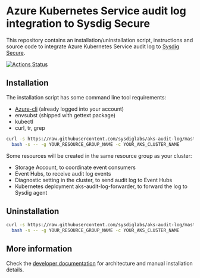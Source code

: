 # Azure Kubernetes Service audit log integration to Sysdig Secure

This repository contains an installation/uninstallation script, instructions and source code to integrate Azure Kubernetes Service audit log to [Sysdig Secure](https://sysdig.com).

[![Actions Status](https://github.com/sysdiglabs/aks-audit-log/workflows/build/badge.svg)](https://github.com/sysdiglabs/aks-audit-log/actions)

## Installation

The installation script has some command line tool requirements:
  * [Azure-cli](https://docs.microsoft.com/en-us/cli/azure/install-azure-cli?view=azure-cli-latest) (already logged into your account)
  * envsubst (shipped with gettext package)
  * kubectl
  * curl, tr, grep

```bash
curl -s https://raw.githubusercontent.com/sysdiglabs/aks-audit-log/master/install-aks-audit-log.sh | \
  bash -s -- -g YOUR_RESOURCE_GROUP_NAME -c YOUR_AKS_CLUSTER_NAME
```

Some resources will be created in the same resource group as your cluster:
 * Storage Account, to coordinate event consumers
 * Event Hubs, to receive audit log events
 * Diagnostic setting in the cluster, to send audit log to Event Hubs
 * Kubernetes deployment aks-audit-log-forwarder, to forward the log to Sysdig agent

## Uninstallation

```bash
curl -s https://raw.githubusercontent.com/sysdiglabs/aks-audit-log/master/uninstall-aks-audit-log.sh | \
  bash -s -- -g YOUR_RESOURCE_GROUP_NAME -c YOUR_AKS_CLUSTER_NAME
```

## More information

Check the [developer documentation](./docs/readme-dev.md) for architecture and manual installation details.
